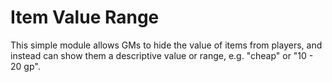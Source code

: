 # Item Value Range

This simple module allows GMs to hide the value of items from players, and instead can show them a descriptive value or range, e.g. "cheap" or "10 - 20 gp".
